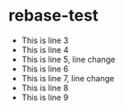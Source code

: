 # rebase-test

* This is line 3
* This is line 4
* This is line 5, line change
* This is line 6
* This is line 7, line change
* This is line 8
* This is line 9
